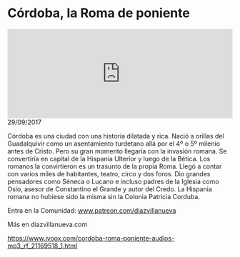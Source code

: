 # Córdoba, la Roma de poniente
<iframe id='audio_88903085' frameborder='0' allowfullscreen='' scrolling='no' height='200' style='width:100%;' src='https://www.ivoox.com/player_ej_21169518_6_1.html' loading='lazy'></iframe>29/09/2017

Córdoba es una ciudad con una historia dilatada y rica. Nació a orillas del Guadalquivir como un asentamiento turdetano allá por el 4º o 5º milenio antes de Cristo. Pero su gran momento llegaría con la invasión romana. Se convertiría en capital de la Hispania Ulterior y luego de la Bética. Los romanos la convirtieron es un trasunto de la propia Roma. Llegó a contar con varios miles de habitantes, teatro, circo y dos foros. Dio grandes pensadores como Séneca o Lucano e incluso padres de la Iglesia como Osio, asesor de Constantino el Grande y autor del Credo. La Hispania romana no hubiese sido la misma sin la Colonia Patricia Corduba. 

 Entra en la Comunidad: www.patreon.com/diazvillanueva

 Más en diazvillanueva.com 

https://www.ivoox.com/cordoba-roma-poniente-audios-mp3_rf_21169518_1.html
